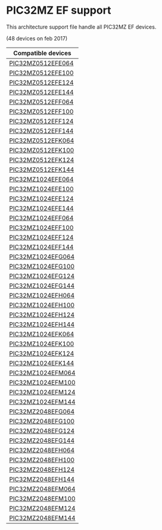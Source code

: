 # PIC32MZ EF support

This architecture support file handle all PIC32MZ EF devices.

(48 devices on feb 2017)

|Compatible devices|
|---------|
|[PIC32MZ0512EFE064](http://microchip.com/PIC32MZ0512EFE064)|
|[PIC32MZ0512EFE100](http://microchip.com/PIC32MZ0512EFE100)|
|[PIC32MZ0512EFE124](http://microchip.com/PIC32MZ0512EFE124)|
|[PIC32MZ0512EFE144](http://microchip.com/PIC32MZ0512EFE144)|
|[PIC32MZ0512EFF064](http://microchip.com/PIC32MZ0512EFF064)|
|[PIC32MZ0512EFF100](http://microchip.com/PIC32MZ0512EFF100)|
|[PIC32MZ0512EFF124](http://microchip.com/PIC32MZ0512EFF124)|
|[PIC32MZ0512EFF144](http://microchip.com/PIC32MZ0512EFF144)|
|[PIC32MZ0512EFK064](http://microchip.com/PIC32MZ0512EFK064)|
|[PIC32MZ0512EFK100](http://microchip.com/PIC32MZ0512EFK100)|
|[PIC32MZ0512EFK124](http://microchip.com/PIC32MZ0512EFK124)|
|[PIC32MZ0512EFK144](http://microchip.com/PIC32MZ0512EFK144)|
|[PIC32MZ1024EFE064](http://microchip.com/PIC32MZ1024EFE064)|
|[PIC32MZ1024EFE100](http://microchip.com/PIC32MZ1024EFE100)|
|[PIC32MZ1024EFE124](http://microchip.com/PIC32MZ1024EFE124)|
|[PIC32MZ1024EFE144](http://microchip.com/PIC32MZ1024EFE144)|
|[PIC32MZ1024EFF064](http://microchip.com/PIC32MZ1024EFF064)|
|[PIC32MZ1024EFF100](http://microchip.com/PIC32MZ1024EFF100)|
|[PIC32MZ1024EFF124](http://microchip.com/PIC32MZ1024EFF124)|
|[PIC32MZ1024EFF144](http://microchip.com/PIC32MZ1024EFF144)|
|[PIC32MZ1024EFG064](http://microchip.com/PIC32MZ1024EFG064)|
|[PIC32MZ1024EFG100](http://microchip.com/PIC32MZ1024EFG100)|
|[PIC32MZ1024EFG124](http://microchip.com/PIC32MZ1024EFG124)|
|[PIC32MZ1024EFG144](http://microchip.com/PIC32MZ1024EFG144)|
|[PIC32MZ1024EFH064](http://microchip.com/PIC32MZ1024EFH064)|
|[PIC32MZ1024EFH100](http://microchip.com/PIC32MZ1024EFH100)|
|[PIC32MZ1024EFH124](http://microchip.com/PIC32MZ1024EFH124)|
|[PIC32MZ1024EFH144](http://microchip.com/PIC32MZ1024EFH144)|
|[PIC32MZ1024EFK064](http://microchip.com/PIC32MZ1024EFK064)|
|[PIC32MZ1024EFK100](http://microchip.com/PIC32MZ1024EFK100)|
|[PIC32MZ1024EFK124](http://microchip.com/PIC32MZ1024EFK124)|
|[PIC32MZ1024EFK144](http://microchip.com/PIC32MZ1024EFK144)|
|[PIC32MZ1024EFM064](http://microchip.com/PIC32MZ1024EFM064)|
|[PIC32MZ1024EFM100](http://microchip.com/PIC32MZ1024EFM100)|
|[PIC32MZ1024EFM124](http://microchip.com/PIC32MZ1024EFM124)|
|[PIC32MZ1024EFM144](http://microchip.com/PIC32MZ1024EFM144)|
|[PIC32MZ2048EFG064](http://microchip.com/PIC32MZ2048EFG064)|
|[PIC32MZ2048EFG100](http://microchip.com/PIC32MZ2048EFG100)|
|[PIC32MZ2048EFG124](http://microchip.com/PIC32MZ2048EFG124)|
|[PIC32MZ2048EFG144](http://microchip.com/PIC32MZ2048EFG144)|
|[PIC32MZ2048EFH064](http://microchip.com/PIC32MZ2048EFH064)|
|[PIC32MZ2048EFH100](http://microchip.com/PIC32MZ2048EFH100)|
|[PIC32MZ2048EFH124](http://microchip.com/PIC32MZ2048EFH124)|
|[PIC32MZ2048EFH144](http://microchip.com/PIC32MZ2048EFH144)|
|[PIC32MZ2048EFM064](http://microchip.com/PIC32MZ2048EFM064)|
|[PIC32MZ2048EFM100](http://microchip.com/PIC32MZ2048EFM100)|
|[PIC32MZ2048EFM124](http://microchip.com/PIC32MZ2048EFM124)|
|[PIC32MZ2048EFM144](http://microchip.com/PIC32MZ2048EFM144)|
